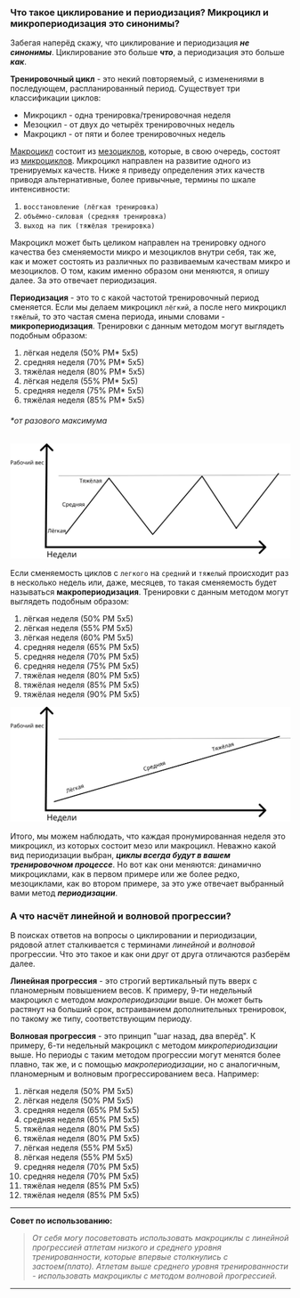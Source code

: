 ### Что такое циклирование и периодизация? Микроцикл и микропериодизация это синонимы?
 Забегая наперёд скажу, что циклирование и периодизация ***не синонимы***. Циклирование это больше ***что***, а периодизация это больше ***как***.


**Тренировочный цикл** - это некий повторяемый, с изменениями в последующем, распланированный период. 
Существует три классификации циклов:

- Микроцикл - одна тренировка/тренировочная неделя 
- Мезоцкил - от двух до четырёх тренировочных недель 
- Макроцикл - от пяти и более тренировочных недель

<u>Макроцикл</u> состоит из <u>мезоциклов</u>, которые, в свою очередь, состоят из <u>микроциклов</u>. 
Микроцикл направлен на развитие одного из тренируемых качеств. 
Ниже я приведу определения этих качеств приводя альтернативные, более привычные, термины по шкале интенсивности:
 
1. `восстановление (лёгкая тренировка)`
2. `объёмно-силовая (средняя тренировка)` 
3. `выход на пик (тяжёлая тренировка)` 

Макроцикл может быть целиком направлен 
на тренировку одного качества без сменяемости микро и мезоциклов внутри себя, так же, как и может состоять из различных по развиваемым качествам микро и мезоциклов. О том, каким именно образом они меняются, я опишу далее. За это отвечает периодизация.

**Периодизация** - это то с какой частотой тренировочный период сменяется. 
Если мы делаем микроцикл `лёгкий`, а после него микроцикл `тяжёлый`, то это частая смена периода, 
иными словами - **микропериодизация**. 
Тренировки с данным методом  могут выглядеть подобным образом:
1. лёгкая неделя (50% PM* 5х5)
2. средняя неделя (70% РМ* 5х5)
3. тяжёлая неделя (80% РМ* 5х5)
4. лёгкая неделя (55% PM* 5х5)
5. средняя неделя (75% РМ* 5х5)
6. тяжёлая неделя (85% РМ* 5х5)
###### *от разового максимума
![alt text](Untitled2.png)

Если сменяемость циклов с `легкого` на `средний` и `тяжелый` происходит раз в несколько недель или, даже, месяцев, то такая сменяемость будет называться **макропериодизация**.
Тренировки с данным методом  могут выглядеть подобным образом:
1. лёгкая неделя (50% РМ 5х5)
2. лёгкая неделя (55% РМ 5х5)
3. лёгкая неделя (60% РМ 5х5)
4. средняя неделя (65% РМ 5х5)
5. средняя неделя (70% РМ 5х5)
6. средняя неделя (75% РМ 5х5)
7. тяжёлая неделя (80% РМ 5х5)
8. тяжёлая неделя (85% РМ 5х5)
9. тяжёлая неделя (90% РМ 5х5)

![alt text](Untitled.png)

Итого, мы можем наблюдать, что каждая пронумированная неделя это микроцикл, из которых состоит мезо или макроцикл. Неважно какой вид периодизации выбран, ***циклы всегда будут в вашем тренировочном процессе***. Но вот как они меняются: динамично микроциклами, как в первом примере или же более редко, мезоциклами, как во втором примере, за это уже отвечает выбранный вами метод ***периодизации***. 


### А что насчёт линейной и волновой прогрессии?
В поисках ответов на вопросы о циклировании и периодизации, рядовой атлет сталкивается с терминами *линейной* и *волновой* прогрессии.
Что это такое и как они друг от друга отличаются разберём далее.       

**Линейная прогрессия** - это строгий вертикальный путь вверх с планомерным повышением весов. К примеру, 9-ти недельный макроцикл с методом *макропериодизации* выше. Он может быть растянут на больший срок, встраиванием дополнительных тренировок, по такому же типу, соответствующим периоду.

**Волновая прогрессия** - это принцип "шаг назад, два вперёд". К примеру, 6-ти недельный макроцикл с методом *микропериодизации* выше. Но периоды с таким методом прогрессии могут менятся более плавно, так же, и с помощью *макропериодизации*, но с аналогичным, планомерным и волновым прогрессированием веса. Например:
1. лёгкая неделя (50% РМ 5х5)
2. лёгкая неделя (50% РМ 5х5)
3. средняя неделя (65% РМ 5х5)
4. средняя неделя (65% РМ 5х5)
5. тяжёлая неделя (80% РМ 5х5)
6. тяжёлая неделя (80% РМ 5х5)
7. лёгкая неделя (55% РМ 5х5)
8. лёгкая неделя (55% РМ 5х5)
9. средняя неделя (70% РМ 5х5)
10. средняя неделя (70% РМ 5х5)
11. тяжёлая неделя (85% РМ 5х5)
12. тяжёлая неделя (85% РМ 5х5)




---
**Совет по использованию:**

>*От себя могу посоветовать использовать макроциклы с линейной прогрессией атлетам низкого и среднего уровня тренированности, которые впервые столкнулись с застоем(плато). Атлетам выше среднего уровня тренированности - использовать макроциклы с методом волновой прогрессией.*


---





































































































































































































































































































































































































































































































































































































































































































































































































































































































































































































